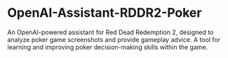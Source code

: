 # OpenAI-Assistant-RDDR2-Poker
An OpenAI-powered assistant for Red Dead Redemption 2, designed to analyze poker game screenshots and provide gameplay advice. A tool for learning and improving poker decision-making skills within the game.
